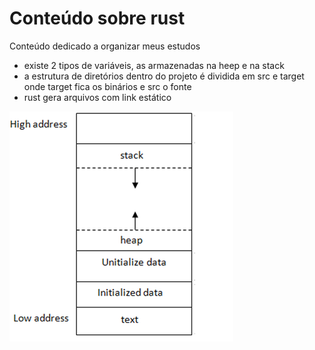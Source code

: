 # Conteúdo sobre rust

Conteúdo dedicado a organizar meus estudos

- existe 2 tipos de variáveis, as armazenadas na heep e na stack
- a estrutura de diretórios dentro do projeto é dividida em src e target onde target fica os binários e src o fonte
- rust gera arquivos com link estático

![Memoria](memory_layout.png)

